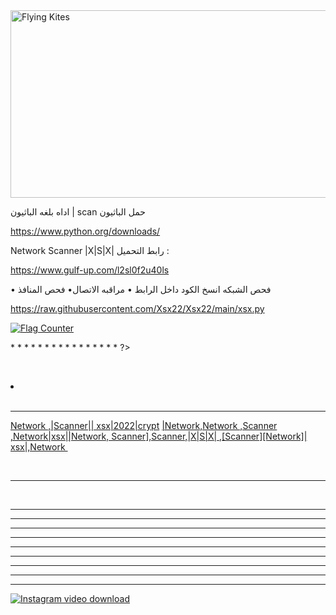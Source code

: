 
<img src="https://e.top4top.io/p_2308b5fvi0.jpeg" alt="Flying Kites" width="800" height="300">
<!DOCTYPE html>




اداه بلغه الباثيون | scan
حمل الباثيون

https://www.python.org/downloads/

Network Scanner |X|S|X|
‎رابط التحميل :

https://www.gulf-up.com/l2sl0f2u40ls

‎• فحص المنافذ
‎•مراقبه الاتصال
‎• فحص الشبكه
انسخ الكود داخل الرابط 

https://raw.githubusercontent.com/Xsx22/Xsx22/main/xsx.py

<a href="https://info.flagcounter.com/qifU"><img src="https://s11.flagcounter.com/count2/qifU/bg_FFFFFF/txt_000000/border_CCCCCC/columns_2/maxflags_10/viewers_0/labels_0/pageviews_0/flags_0/percent_0/" alt="Flag Counter" border="0"></a>


<?
php
‎\\ هنا يتم وضع الأكواد البرمجية

<input type="text" name="input">

* <!DOCTYPE HTML PUBLIC "-//W3C//DTD HTML 4.01 Transitional//EN" "https://github.com/Xsx22">
* <html>
* <head>
* </head>
* <body>
* </body>
* </html>
* </input>
* </text>
* </point>
* </<<<<<<<<<<<<<<<<<<<<<<<<<>
* </$
* </XSX>

* </scan>

* </Network Scanner |X|S|X|.command>
* </scan ‏http:// ‏http>
* </‎‏ |Network |Scanner |X|S|X| Xsx|scan|>
?>



‏ <li><a> </a></li>
‏</html>
‏<hr>




‏<a href="Network|md5| ">Network ,|Scanner|| xsx|2022|crypt</a> <a href="xsx|Scanner| ">|Network,Network ,Scanner ,Network|xsx||Network, Scanner],Scanner,‏|X|S|X| ,[Scanner][Network]| xsx|,Network
‏</a>
‏<head>
 
‏<hr>



‏<head>
 
<hr id="one" data-symbol="☂☂☂">
<hr id="two" data-symbol="✈">
<hr id="three" data-symbol="BREAK">
<hr id="four" data-symbol="SECTION">
<hr id="five" data-symbol="∞">
<hr id="six" data-symbol="lololol">
<hr id="seven" data-symbol="HI">
<hr id="eight" data-symbol="✂">
<hr id="nine" data-symbol="‡">



<script src="https://www.widgeo.net/geocompteur/geocity.php?c=geocity_blue1&id=82105745123&adult=&cat=art&idec=1746719448&nostats=2"></script>
<noscript><a href="https://www.widgeo.net/instagram/" target="_blank"><img src="https://www.widgeo.net/geocompteur/geo_nojs.php?c=geocity_blue1&adult=&cat=art&id=82105745123&idec=1746719448" alt="Instagram video download" border="0"></a></noscript>

